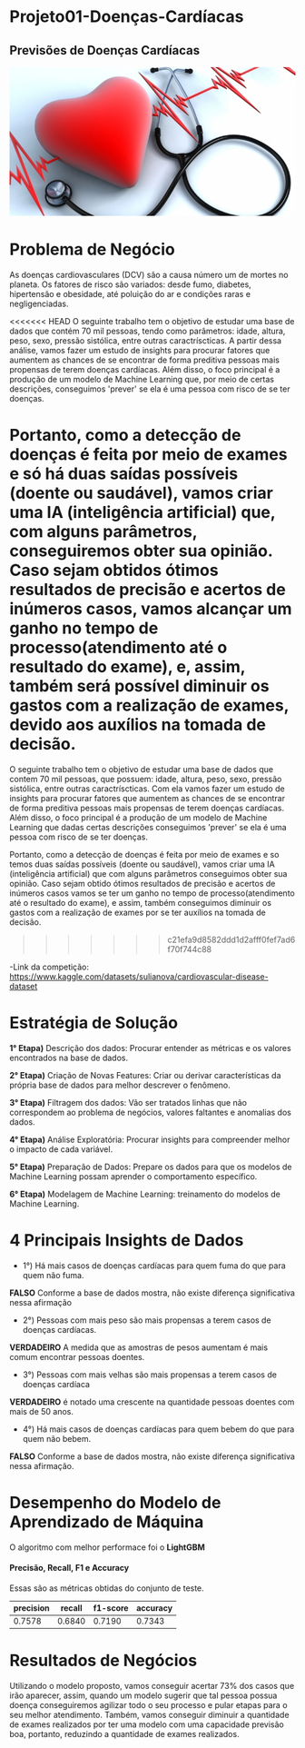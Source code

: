 # Projeto01-Doenças-Cardíacas

## Previsões de Doenças Cardíacas

![](img_banner.jpg)

# Problema de Negócio

As doenças cardiovasculares (DCV) são a causa número um de mortes no planeta. Os fatores de risco são variados: desde fumo, diabetes, hipertensão e obesidade, até poluição do ar e condições raras e negligenciadas. 

<<<<<<< HEAD
O seguinte trabalho tem o objetivo de estudar uma base de dados que contém 70 mil pessoas, tendo como parâmetros: idade, altura, peso, sexo, pressão sistólica, entre outras caractríscticas. A partir dessa análise, vamos fazer um estudo de insights para procurar fatores que aumentem as chances de se encontrar de forma preditiva pessoas mais propensas de terem doenças cardíacas. Além disso, o foco principal é a produção de um modelo de Machine Learning que, por meio de certas descrições, conseguimos 'prever' se ela é uma pessoa com risco de se ter doenças. 

Portanto, como a detecção de doenças é feita por meio de exames e só há duas saídas possíveis (doente ou saudável), vamos criar uma IA (inteligência artificial) que, com alguns parâmetros, conseguiremos obter sua opinião. Caso sejam obtidos ótimos resultados de precisão e acertos de inúmeros casos, vamos alcançar um ganho no tempo de processo(atendimento até o resultado do exame), e, assim, também será possível diminuir os gastos com a realização de exames, devido aos auxílios na tomada de decisão.
=======
O seguinte trabalho tem o objetivo de estudar uma base de dados que contem 70 mil pessoas, que possuem: idade, altura, peso, sexo, pressão sistólica, entre outras caractríscticas. Com ela vamos fazer um estudo de insights para procurar fatores que aumentem as chances de se encontrar de forma preditiva pessoas mais propensas de terem doenças cardíacas. Além disso, o foco principal é a produção de um modelo de Machine Learning que dadas certas descrições conseguimos 'prever' se ela é uma pessoa com risco de se ter doenças. 

Portanto, como a detecção de doenças é feita por meio de exames e so temos duas saídas possíveis (doente ou saudável), vamos criar uma IA (inteligência artificial) que com alguns parâmetros conseguimos obter sua opinião. Caso sejam obtido ótimos resultados de precisão e acertos de inúmeros casos vamos se ter um ganho no tempo de processo(atendimento até o resultado do exame), e assim, também conseguimos diminuir os gastos com a realização de exames por se ter auxílios na tomada de decisão.
>>>>>>> c21efa9d8582ddd1d2afff0fef7ad6f70f744c88

-Link da competição: https://www.kaggle.com/datasets/sulianova/cardiovascular-disease-dataset

# Estratégia de Solução

**1° Etapa)** Descrição dos dados: Procurar entender as métricas e os valores encontrados na base de dados.

**2° Etapa)** Criação de Novas Features: Criar ou derivar características da própria base de dados para melhor descrever o fenômeno.

**3° Etapa)** Filtragem dos dados: Vão ser tratados linhas que não correspondem ao problema de negócios, valores faltantes e anomalias dos dados.

**4° Etapa)** Análise Exploratória: Procurar insights para compreender melhor o impacto de cada variável. 

**5° Etapa)** Preparação de Dados: Prepare os dados para que os modelos de Machine Learning possam aprender o comportamento específico.

**6° Etapa)** Modelagem de Machine Learning: treinamento do modelos de Machine Learning. 

# 4 Principais Insights de Dados

- 1°) Há mais casos de doenças cardíacas para quem fuma do que para quem não fuma.

**FALSO** Conforme a base de dados mostra, não existe diferença significativa nessa afirmação 

- 2°) Pessoas com mais peso são mais propensas a terem casos de doenças cardíacas. 

**VERDADEIRO** A medida que as amostras de pesos aumentam é mais comum encontrar pessoas doentes.

- 3°) Pessoas com mais velhas são mais propensas a terem casos de doenças cardíaca

**VERDADEIRO** é notado uma crescente na quantidade pessoas doentes com mais de 50 anos.

- 4°) Há mais casos de doenças cardíacas para quem bebem do que para quem não bebem.

**FALSO** Conforme a base de dados mostra, não existe diferença significativa nessa afirmação.

# Desempenho do Modelo de Aprendizado de Máquina

O algoritmo com melhor performace foi o **LightGBM**

#### Precisão, Recall, F1 e Accuracy

Essas são as métricas obtidas do conjunto de teste.

| precision | recall  | f1\-score | accuracy |
|-----------|---------|-----------|----------|
| 0\.7578   | 0\.6840 | 0\.7190   | 0\.7343  |


# Resultados de Negócios

Utilizando o modelo proposto, vamos conseguir acertar 73% dos casos que irão aparecer, assim, quando um modelo sugerir que tal pessoa possua doença conseguiremos agilizar todo o seu processo e pular etapas para o seu melhor atendimento. Também, vamos conseguir diminuir a quantidade de exames realizados por ter uma modelo com uma capacidade previsão boa, portanto, reduzindo a quantidade de exames realizados. 